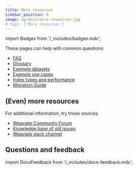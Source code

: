 ```yaml
---
title: More resources
sidebar_position: 0
image: og/docs/more-resources.jpg
# tags: ['More resources']
---
```


import Badges from '/_includes/badges.mdx';

<Badges/>


These pages can help with common questions:

- [FAQ](./faq.md)
- [Glossary](./glossary.md)
- [Example datasets](./example-datasets.md)
- [Example use cases](./example-use-cases.md)
- [Index types and performance](./performance.md)
- [Migration Guide](/deploy/migration/index.md)

## (Even) more resources

For additional information, try these sources.

- [Weaviate Community Forum](https://forum.weaviate.io/)
- [Knowledge base of old issues](https://github.com/weaviate/weaviate/issues?utf8=%E2%9C%93&q=label%3Abug)
- [Weaviate slack channel](https://weaviate.io/slack)


## Questions and feedback

import DocsFeedback from '/_includes/docs-feedback.mdx';

<DocsFeedback/>
